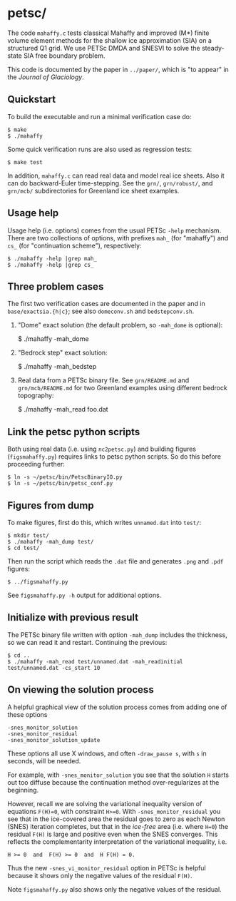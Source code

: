 petsc/
======

The code `mahaffy.c` tests classical Mahaffy and improved (M*) finite volume
element methods for the shallow ice approximation (SIA) on a structured Q1 grid.
We use PETSc DMDA and SNESVI to solve the steady-state SIA free boundary problem.

This code is documented by the paper in `../paper/`, which is "to appear" in
the *Journal of Glaciology*.

Quickstart
----------

To build the executable and run a minimal verification case do:

    $ make
    $ ./mahaffy

Some quick verification runs are also used as regression tests:

    $ make test

In addition, `mahaffy.c` can read real data and model real ice sheets.  Also
it can do backward-Euler time-stepping.  See the `grn/`, `grn/robust/`, and
`grn/mcb/` subdirectories for Greenland ice sheet examples.

Usage help
----------

Usage help (i.e. options) comes from the usual PETSc `-help` mechanism.  There
are two collections of options, with prefixes `mah_` (for "mahaffy") and `cs_`
(for "continuation scheme"), respectively:

    $ ./mahaffy -help |grep mah_
    $ ./mahaffy -help |grep cs_


Three problem cases
-------------------

The first two verification cases are documented in the paper and in
`base/exactsia.{h|c}`; see also `domeconv.sh` and `bedstepconv.sh`.

  1. "Dome" exact solution (the default problem, so `-mah_dome` is optional):

        $ ./mahaffy -mah_dome

  2. "Bedrock step" exact solution:

        $ ./mahaffy -mah_bedstep

  3. Real data from a PETSc binary file.  See `grn/README.md` and
  `grn/mcb/README.md` for two Greenland examples using different bedrock
  topography:

        $ ./mahaffy -mah_read foo.dat


Link the petsc python scripts
-----------------------------

Both using real data (i.e. using `nc2petsc.py`) and building figures
(`figsmahaffy.py`) requires links to petsc python scripts.  So do this before
proceeding further:

    $ ln -s ~/petsc/bin/PetscBinaryIO.py
    $ ln -s ~/petsc/bin/petsc_conf.py


Figures from dump
-----------------

To make figures, first do this, which writes `unnamed.dat` into `test/`:

    $ mkdir test/
    $ ./mahaffy -mah_dump test/
    $ cd test/

Then run the script which reads the `.dat` file and generates `.png` and
`.pdf` figures:

    $ ../figsmahaffy.py

See `figsmahaffy.py -h` output for additional options.


Initialize with previous result
-------------------------------

The PETSc binary file written with option `-mah_dump` includes the
thickness, so we can read it and restart.  Continuing the previous:

    $ cd ..
    $ ./mahaffy -mah_read test/unnamed.dat -mah_readinitial test/unnamed.dat -cs_start 10


On viewing the solution process
-------------------------------

A helpful graphical view of the solution process comes from adding one of these
options

    -snes_monitor_solution
    -snes_monitor_residual
    -snes_monitor_solution_update

These options all use X windows, and often `-draw_pause s`, with `s` in seconds,
will be needed.

For example, with `-snes_monitor_solution` you see that the solution `H` starts
out too diffuse because the continuation method over-regularizes at the beginning.

However, recall we are solving the variational inequality version of equations
`F(H)=0`, with constraint `H>=0`.  With `-snes_monitor_residual` you see that
in the ice-covered area the residual goes to zero as each Newton (SNES)
iteration completes, but that in the _ice-free_ area (i.e. where `H=0`) the
residual `F(H)` is large and positive even when the SNES converges.  This
reflects the complementarity interpretation of the variational inequality, i.e.

    H >= 0  and  F(H) >= 0  and  H F(H) = 0.

Thus the new `-snes_vi_monitor_residual` option in PETSc is helpful because it
shows only the negative values of the residual `F(H)`.

Note `figsmahaffy.py` also shows only the negative values of the residual.

